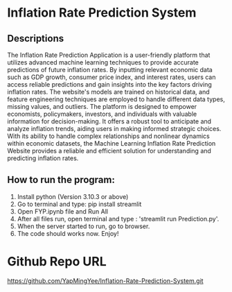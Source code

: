 # Inflation Rate Prediction System

## Descriptions
The Inflation Rate Prediction Application is a user-friendly platform that utilizes advanced machine 
learning techniques to provide accurate predictions of future inflation rates. By inputting relevant 
economic data such as GDP growth, consumer price index, and interest rates, users can access reliable 
predictions and gain insights into the key factors driving inflation rates. The website's models are trained 
on historical data, and feature engineering techniques are employed to handle different data types, 
missing values, and outliers. The platform is designed to empower economists, policymakers, investors, 
and individuals with valuable information for decision-making. It offers a robust tool to anticipate and 
analyze inflation trends, aiding users in making informed strategic choices. With its ability to handle 
complex relationships and nonlinear dynamics within economic datasets, the Machine Learning 
Inflation Rate Prediction Website provides a reliable and efficient solution for understanding and 
predicting inflation rates.

## How to run the program:
1. Install python (Version 3.10.3 or above)
2. Go to terminal and type:
    pip install streamlit
3. Open FYP.ipynb file and Run All
4. After all files run, open terminal and type :
    'streamlit run Prediction.py'.
5. When the server started to run, go to browser.
6. The code should works now. Enjoy!

# Github Repo URL
https://github.com/YapMingYee/Inflation-Rate-Prediction-System.git